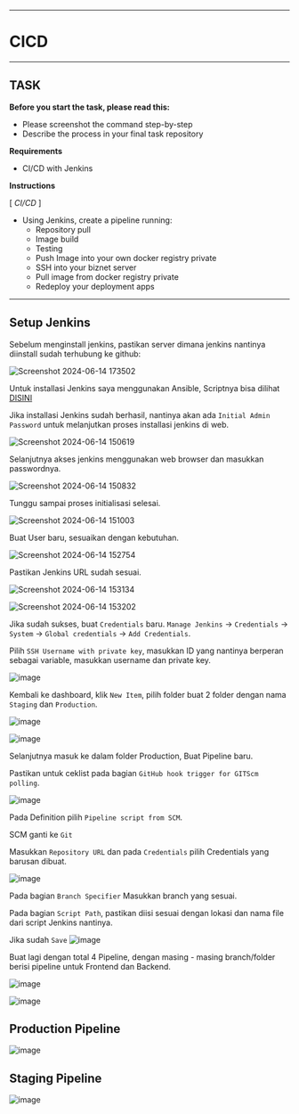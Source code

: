 -----
# **CICD**
-----

## TASK

**Before you start the task, please read this:**
- Please screenshot the command step-by-step
- Describe the process in your final task repository

**Requirements**
- CI/CD with Jenkins

**Instructions**

[ *CI/CD* ]

- Using Jenkins, create a pipeline running:
   - Repository pull
   - Image build
   - Testing
   - Push Image into your own docker registry private
   - SSH into your biznet server
   - Pull image from docker registry private
   - Redeploy your deployment apps
 
-----

## Setup Jenkins

Sebelum menginstall jenkins, pastikan server dimana jenkins nantinya diinstall sudah terhubung ke github:

![Screenshot 2024-06-14 173502](https://github.com/fadil05me/devops20-dumbways-AhmadFadillah/assets/45775729/0c526741-4075-4f92-b97b-f7334a897dee)

Untuk installasi Jenkins saya menggunakan Ansible, Scriptnya bisa dilihat [DISINI](https://github.com/fadil05me/devops20-dumbways-AhmadFadillah/blob/main/stage2/final-task/ansible/8install_jenkins.yaml)


Jika installasi Jenkins sudah berhasil, nantinya akan ada ```Initial Admin Password``` untuk melanjutkan proses installasi jenkins di web.

![Screenshot 2024-06-14 150619](https://github.com/fadil05me/devops20-dumbways-AhmadFadillah/assets/45775729/68ff8d45-0c8d-40ee-8fbe-dd9071f47e4d)



Selanjutnya akses jenkins menggunakan web browser dan masukkan passwordnya.

![Screenshot 2024-06-14 150832](https://github.com/fadil05me/devops20-dumbways-AhmadFadillah/assets/45775729/c7eef58a-97c2-4b32-b3f6-35f4eaeb0ae8)


Tunggu sampai proses initialisasi selesai.

![Screenshot 2024-06-14 151003](https://github.com/fadil05me/devops20-dumbways-AhmadFadillah/assets/45775729/74fc5727-2bcf-4e50-a046-d451463f72f5)


Buat User baru, sesuaikan dengan kebutuhan.

![Screenshot 2024-06-14 152754](https://github.com/fadil05me/devops20-dumbways-AhmadFadillah/assets/45775729/7dc1b557-adc6-4811-a845-fedb1b20f9c0)


Pastikan Jenkins URL sudah sesuai.

![Screenshot 2024-06-14 153134](https://github.com/fadil05me/devops20-dumbways-AhmadFadillah/assets/45775729/bcc780e2-d100-4d47-86d3-c2f5d29095df)


![Screenshot 2024-06-14 153202](https://github.com/fadil05me/devops20-dumbways-AhmadFadillah/assets/45775729/07afac1b-aca4-4101-9d57-4c23632cb5b3)


Jika sudah sukses, buat ```Credentials``` baru. ```Manage Jenkins``` -> ```Credentials``` -> ```System``` -> ```Global credentials``` -> ```Add Credentials```.

Pilih ```SSH Username with private key```, masukkan ID yang nantinya berperan sebagai variable, masukkan username dan private key.

![image](https://github.com/fadil05me/devops20-dumbways-AhmadFadillah/assets/45775729/d1db8bd1-f208-4141-bb48-3c1c9052a0e0)



Kembali ke dashboard, klik ```New Item```, pilih folder buat 2 folder dengan nama ```Staging``` dan ```Production```.


![image](https://github.com/fadil05me/devops20-dumbways-AhmadFadillah/assets/45775729/88e0ff6c-0445-490c-a77b-43ea6b099ee0)


![image](https://github.com/fadil05me/devops20-dumbways-AhmadFadillah/assets/45775729/cc29c398-7333-4cb0-9caa-dd536b1e6dac)



Selanjutnya masuk ke dalam folder Production, Buat Pipeline baru.

Pastikan untuk ceklist pada bagian ```GitHub hook trigger for GITScm polling```.


![image](https://github.com/fadil05me/devops20-dumbways-AhmadFadillah/assets/45775729/4ae4bfc0-c32e-4799-8dc9-e4870d6efb8b)


Pada Definition pilih ```Pipeline script from SCM```.

SCM ganti ke ```Git```

Masukkan ```Repository URL``` dan pada ```Credentials``` pilih Credentials yang barusan dibuat.

![image](https://github.com/fadil05me/devops20-dumbways-AhmadFadillah/assets/45775729/b790ade1-5052-4932-9104-999aac257c93)


Pada bagian ```Branch Specifier``` Masukkan branch yang sesuai.

Pada bagian ```Script Path```, pastikan diisi sesuai dengan lokasi dan nama file dari script Jenkins nantinya.

Jika sudah ```Save```
![image](https://github.com/fadil05me/devops20-dumbways-AhmadFadillah/assets/45775729/5a0e484c-5526-446a-923b-6f80d1d1f241)


Buat lagi dengan total 4 Pipeline, dengan masing - masing branch/folder berisi pipeline untuk Frontend dan Backend.


![image](https://github.com/fadil05me/devops20-dumbways-AhmadFadillah/assets/45775729/3f067c7f-4e53-46e7-b79c-65f51d84087e)

![image](https://github.com/fadil05me/devops20-dumbways-AhmadFadillah/assets/45775729/e6210b5c-ca0d-4d91-b0a4-c87400c13240)


## Production Pipeline
![image](https://github.com/fadil05me/devops20-dumbways-AhmadFadillah/assets/45775729/142d327d-da19-4c64-9d9b-6429ef2936f0)


## Staging Pipeline
![image](https://github.com/fadil05me/devops20-dumbways-AhmadFadillah/assets/45775729/d53c2bc1-b7ee-4a38-b7eb-b670ed521613)
